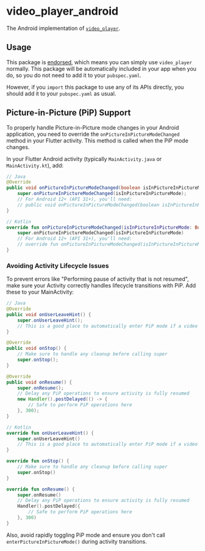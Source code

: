 # video\_player\_android

The Android implementation of [`video_player`][1].

## Usage

This package is [endorsed][2], which means you can simply use `video_player`
normally. This package will be automatically included in your app when you do,
so you do not need to add it to your `pubspec.yaml`.

However, if you `import` this package to use any of its APIs directly, you
should add it to your `pubspec.yaml` as usual.

## Picture-in-Picture (PiP) Support

To properly handle Picture-in-Picture mode changes in your Android application, you need to override the `onPictureInPictureModeChanged` method in your Flutter activity. This method is called when the PiP mode changes.

In your Flutter Android activity (typically `MainActivity.java` or `MainActivity.kt`), add:

```java
// Java
@Override
public void onPictureInPictureModeChanged(boolean isInPictureInPictureMode) {
    super.onPictureInPictureModeChanged(isInPictureInPictureMode);
    // For Android 12+ (API 31+), you'll need:
    // public void onPictureInPictureModeChanged(boolean isInPictureInPictureMode, Configuration newConfig)
}
```

```kotlin
// Kotlin
override fun onPictureInPictureModeChanged(isInPictureInPictureMode: Boolean) {
    super.onPictureInPictureModeChanged(isInPictureInPictureMode)
    // For Android 12+ (API 31+), you'll need:
    // override fun onPictureInPictureModeChanged(isInPictureInPictureMode: Boolean, newConfig: Configuration)
}
```

### Avoiding Activity Lifecycle Issues

To prevent errors like "Performing pause of activity that is not resumed", make sure your Activity correctly handles lifecycle transitions with PiP. Add these to your MainActivity:

```java
// Java
@Override
public void onUserLeaveHint() {
    super.onUserLeaveHint();
    // This is a good place to automatically enter PiP mode if a video is playing
}

@Override
public void onStop() {
    // Make sure to handle any cleanup before calling super
    super.onStop();
}

@Override
public void onResume() {
    super.onResume();
    // Delay any PiP operations to ensure activity is fully resumed
    new Handler().postDelayed(() -> {
        // Safe to perform PiP operations here
    }, 300);
}
```

```kotlin
// Kotlin
override fun onUserLeaveHint() {
    super.onUserLeaveHint()
    // This is a good place to automatically enter PiP mode if a video is playing
}

override fun onStop() {
    // Make sure to handle any cleanup before calling super
    super.onStop()
}

override fun onResume() {
    super.onResume()
    // Delay any PiP operations to ensure activity is fully resumed
    Handler().postDelayed({
        // Safe to perform PiP operations here
    }, 300)
}
```

Also, avoid rapidly toggling PiP mode and ensure you don't call `enterPictureInPictureMode()` during activity transitions.

[1]: https://pub.dev/packages/video_player
[2]: https://flutter.dev/to/endorsed-federated-plugin
